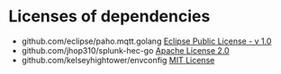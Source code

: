 # Licenses of dependencies
- github.com/eclipse/paho.mqtt.golang [Eclipse Public License - v 1.0](https://github.com/eclipse/paho.mqtt.golang/blob/master/LICENSE)
- github.com/jhop310/splunk-hec-go [Apache License 2.0](https://github.com/jhop310/splunk-hec-go/blob/master/LICENSE)
- github.com/kelseyhightower/envconfig [MIT License](https://github.com/kelseyhightower/envconfig/blob/master/LICENSE)
